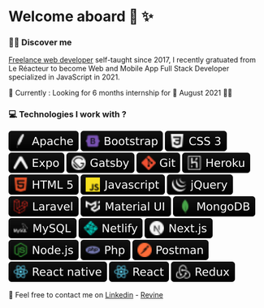 # Welcome aboard  💫 ✨

### 👨‍💻 Discover me

[Freelance web developer](https://www.revine.fr) self-taught since 2017, I recently gratuated from Le Réacteur to become Web and Mobile App Full Stack Developer specialized in JavaScript in 2021.

📎 Currently : Looking for 6 months internship for 📅 August 2021 💫🌟

### 💻 Technologies I work with ?

![Apache](./assets/logos/Apache.svg)
![Bootstrap](./assets/logos/Bootstrap.svg)
![Css3](./assets/logos/Css3.svg)
![Expo](./assets/logos/Expo.svg)
![Gatsby](./assets/logos/Gatsby.svg)
![Git](./assets/logos/Git.svg)
![Heroku](./assets/logos/Heroku.svg)
![Html5](./assets/logos/Html5.svg)
![Javascript](./assets/logos/Javascript.svg)
![Jquery](./assets/logos/Jquery.svg)
![Laravel](./assets/logos/Laravel.svg)
![Material UI](./assets/logos/Material%20UI.svg)
![MongoDB](./assets/logos/MongoDB.svg)
![MySQL](./assets/logos/MySQL.svg)
![Netlify](./assets/logos/Netlify.svg)
![Next.js](./assets/logos/Next.js.svg)
![Node.js](./assets/logos/Node.js.svg)
![Php](./assets/logos/Php.svg)
![Postman](./assets/logos/Postman.svg)
![React Native](./assets/logos/React%20native.svg)
![React](./assets/logos/React.svg)
![Redux](./assets/logos/Redux.svg)

📩 Feel free to contact me on [Linkedin](https://www.linkedin.com/in/remi-vinatier/) - [Revine](https://www.revine.fr)
